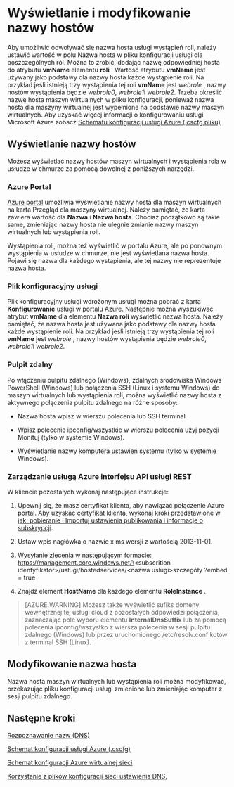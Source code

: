 <properties 
   pageTitle="Wyświetlanie i modyfikowanie nazwy hostów | Microsoft Azure"
   description="Wyświetlanie i zmienianie nazwy hostów dla Azure maszyn wirtualnych, sieci web i ról pracownika do rozpoznawania nazw"
   services="virtual-network"
   documentationCenter="na"
   authors="jimdial"
   manager="carmonm"
   editor="tysonn" />
<tags 
   ms.service="virtual-network"
   ms.devlang="na"
   ms.topic="article"
   ms.tgt_pltfrm="na"
   ms.workload="infrastructure-services"
   ms.date="04/27/2016"
   ms.author="jdial" />

# <a name="viewing-and-modifying-hostnames"></a>Wyświetlanie i modyfikowanie nazwy hostów

Aby umożliwić odwoływać się nazwa hosta usługi wystąpień roli, należy ustawić wartość w polu Nazwa hosta w pliku konfiguracji usługi dla poszczególnych ról. Można to zrobić, dodając nazwę odpowiedniej hosta do atrybutu **vmName** elementu **roli** . Wartość atrybutu **vmName** jest używany jako podstawy dla nazwy hosta każde wystąpienie roli. Na przykład jeśli istnieją trzy wystąpienia tej roli **vmName** jest *webrole* , nazwy hostów wystąpienia będzie *webrole0*, *webrole1*i *webrole2*. Trzeba określić nazwę hosta maszyn wirtualnych w pliku konfiguracji, ponieważ nazwa hosta dla maszyny wirtualnej jest wypełnione na podstawie nazwy maszyn wirtualnych. Aby uzyskać więcej informacji o konfigurowaniu usługi Microsoft Azure zobacz [Schematu konfiguracji usługi Azure (.cscfg pliku)](https://msdn.microsoft.com/library/azure/ee758710.aspx)

## <a name="viewing-hostnames"></a>Wyświetlanie nazwy hostów

Możesz wyświetlać nazwy hostów maszyn wirtualnych i wystąpienia rola w usłudze w chmurze za pomocą dowolnej z poniższych narzędzi.

### <a name="azure-portal"></a>Azure Portal

[Azure portal](http://portal.azure.com) umożliwia wyświetlanie nazwy hosta dla maszyn wirtualnych na karta Przegląd dla maszyny wirtualnej. Należy pamiętać, że karta zawiera wartość dla **Nazwa** i **Nazwa hosta**. Chociaż początkowo są takie same, zmieniając nazwy hosta nie ulegnie zmianie nazwy maszyn wirtualnych lub wystąpienia roli.

Wystąpienia roli, można też wyświetlić w portalu Azure, ale po ponownym wystąpienia w usłudze w chmurze, nie jest wyświetlana nazwa hosta. Pojawi się nazwa dla każdego wystąpienia, ale tej nazwy nie reprezentuje nazwa hosta.

### <a name="service-configuration-file"></a>Plik konfiguracyjny usługi

Plik konfiguracyjny usługi wdrożonym usługi można pobrać z karta **Konfigurowanie** usługi w portalu Azure. Następnie można wyszukiwać atrybut **vmName** dla elementu **Nazwa roli** wyświetlić nazwa hosta. Należy pamiętać, że nazwa hosta jest używana jako podstawy dla nazwy hosta każde wystąpienie roli. Na przykład jeśli istnieją trzy wystąpienia tej roli **vmName** jest *webrole* , nazwy hostów wystąpienia będzie *webrole0*, *webrole1*i *webrole2*.

### <a name="remote-desktop"></a>Pulpit zdalny

Po włączeniu pulpitu zdalnego (Windows), zdalnych środowiska Windows PowerShell (Windows) lub połączenia SSH (Linux i systemu Windows) do maszyn wirtualnych lub wystąpienia roli, można wyświetlić nazwy hosta z aktywnego połączenia pulpitu zdalnego na różne sposoby:

- Nazwa hosta wpisz w wierszu polecenia lub SSH terminal.

- Wpisz polecenie ipconfig/wszystkie w wierszu polecenia użyj pozycji Monituj (tylko w systemie Windows).

- Wyświetlanie nazwy komputera ustawień systemu (tylko w systemie Windows).

### <a name="azure-service-management-rest-api"></a>Zarządzanie usługą Azure interfejsu API usługi REST

W kliencie pozostałych wykonaj następujące instrukcje:

1. Upewnij się, że masz certyfikat klienta, aby nawiązać połączenie Azure portal. Aby uzyskać certyfikat klienta, wykonaj kroki przedstawione w [jak: pobieranie i Importuj ustawienia publikowania i informacje o subskrypcji](https://msdn.microsoft.com/library/dn385850.aspx). 

1. Ustaw wpis nagłówka o nazwie x ms wersji z wartością 2013-11-01.

1. Wysyłanie zlecenia w następującym formacie: https://management.core.windows.net/\<subscrition identyfikator\>/usługi/hostedservices/\<nazwa usługi\>szczegóły ?embed = true

1. Znajdź element **HostName** dla każdego elementu **RoleInstance** .

>[AZURE.WARNING] Możesz także wyświetlić sufiks domeny wewnętrznej tej usługi cloud z pozostałych odpowiedzi połączenia, zaznaczając pole wyboru elementu **InternalDnsSuffix** lub za pomocą polecenia ipconfig/wszystko z wiersza polecenia w sesji pulpitu zdalnego (Windows) lub przez uruchomionego /etc/resolv.conf kotów z terminal SSH (Linux).

## <a name="modifying-a-hostname"></a>Modyfikowanie nazwa hosta

Nazwa hosta maszyn wirtualnych lub wystąpienia roli można modyfikować, przekazując pliku konfiguracji usługi zmienione lub zmieniając komputer z sesji pulpitu zdalnego.

## <a name="next-steps"></a>Następne kroki

[Rozpoznawanie nazw (DNS)](virtual-networks-name-resolution-for-vms-and-role-instances.md)

[Schemat konfiguracji usługi Azure (.cscfg)](https://msdn.microsoft.com/library/windowsazure/ee758710.aspx)

[Schemat konfiguracji Azure wirtualnej sieci](http://go.microsoft.com/fwlink/?LinkId=248093)

[Korzystanie z plików konfiguracji sieci ustawienia DNS.](virtual-networks-specifying-a-dns-settings-in-a-virtual-network-configuration-file.md)
